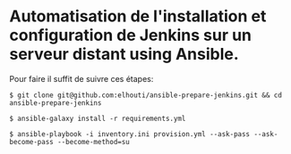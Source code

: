 # Automatisation de l'installation et configuration de Jenkins sur un serveur distant using Ansible.

Pour faire il suffit de suivre ces étapes:
```
$ git clone git@github.com:elhouti/ansible-prepare-jenkins.git && cd ansible-prepare-jenkins
```

```
$ ansible-galaxy install -r requirements.yml
```

```
$ ansible-playbook -i inventory.ini provision.yml --ask-pass --ask-become-pass --become-method=su
```

